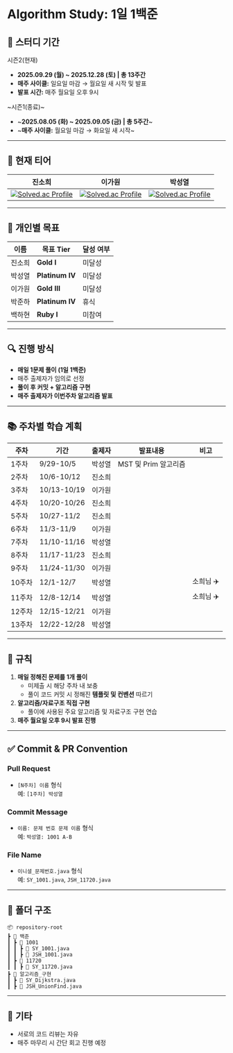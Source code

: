 # Algorithm Study: 1일 1백준

## 📅 스터디 기간

시즌2(현재) <br>
- **2025.09.29 (월) ~ 2025.12.28 (토) | 총 13주간**  
- **매주 사이클:** 일요일 마감 → 월요일 새 시작 및 발표
- **발표 시간:** 매주 월요일 오후 9시

~시즌1(종료)~ <br>
- ~**2025.08.05 (화) ~ 2025.09.05 (금) | 총 5주간**~ <br>
- ~**매주 사이클:** 월요일 마감 → 화요일 새 시작~

---

## 👑 현재 티어
|  진소희  |  이가원  |  박성열  |
|:---------:|:---------:|:---------:|
| [![Solved.ac Profile](http://mazassumnida.wtf/api/mini/generate_badge?boj=63wlsthgml)](https://solved.ac/63wlsthgml) | [![Solved.ac Profile](http://mazassumnida.wtf/api/mini/generate_badge?boj=dlrkdnjs02)](https://solved.ac/dlrkdnjs02) | [![Solved.ac Profile](http://mazassumnida.wtf/api/mini/generate_badge?boj=yeoli)](https://solved.ac/yeoli)|
---

## 🎯 개인별 목표

| 이름  | 목표 Tier         | 달성 여부 |
|-----|-----------------|-------|
| 진소희 | **Gold I**     |미달성|
| 박성열 | **Platinum IV**  |미달성|
| 이가원 | **Gold III**  |미달성|
| 박준하 | **Platinum IV** |휴식|
| 백하현 | **Ruby I** |미참여|

---

## 🔍 진행 방식

- **매일 1문제 풀이 (1일 1백준)**
- 매주 출제자가 임의로 선정
- **풀이 후 커밋 + 알고리즘 구현**
- **매주 출제자가 이번주차 알고리즘 발표**
---

## 📚 주차별 학습 계획

| 주차 | 기간 | 출제자 | 발표내용 | 비고 |
|------|------|------|------|------|
| 1주차 |9/29-10/5| 박성열 | MST 및 Prim 알고리즘 | |
| 2주차 |10/6-10/12| 진소희 |  | |
| 3주차 |10/13-10/19| 이가원 |  | |
| 4주차 |10/20-10/26| 진소희 |  | |
| 5주차 |10/27-11/2| 진소희 |  | |
| 6주차 |11/3-11/9| 이가원 |  | |
| 7주차 |11/10-11/16| 박성열 |  | |
| 8주차 |11/17-11/23| 진소희 |  | |
| 9주차 |11/24-11/30| 이가원 |  | |
| 10주차 |12/1-12/7| 박성열 |  | 소희님 ✈️ |
| 11주차 |12/8-12/14| 박성열 |  | 소희님 ✈️ |
| 12주차 |12/15-12/21| 이가원 |  | |
| 13주차 |12/22-12/28| 박성열 |  | |

---

## 📌 규칙

1. **매일 정해진 문제를 1개 풀이**
   - 미제출 시 해당 주차 내 보충
   - 풀이 코드 커밋 시 정해진 **템플릿 및 컨벤션** 따르기
2. **알고리즘/자료구조 직접 구현**
   - 풀이에 사용된 주요 알고리즘 및 자료구조 구현 연습
3. **매주 월요일 오후 9시 발표 진행**

---

## ✅ Commit & PR Convention

### Pull Request
- `[N주차] 이름` 형식  
  예: `[1주차] 박성열`

### Commit Message
- `이름: 문제 번호 문제 이름` 형식  
  예: `박성열: 1001 A-B`

### File Name
- `이니셜_문제번호.java` 형식  
  예: `SY_1001.java`, `JSH_11720.java`

---

## 📂 폴더 구조

```
📦 repository-root
┣ 📂 백준
┃ ┣ 📂 1001
┃ ┃ ┣ 📄 SY_1001.java
┃ ┃ ┣ 📄 JSH_1001.java
┃ ┣ 📂 11720
┃ ┃ ┣ 📄 SY_11720.java
┣ 📂 알고리즘_구현
┃ ┣ 📄 SY_Dijkstra.java
┃ ┣ 📄 JSH_UnionFind.java
```

---

## 🙌 기타

- 서로의 코드 리뷰는 자유
- 매주 마무리 시 간단 회고 진행 예정
